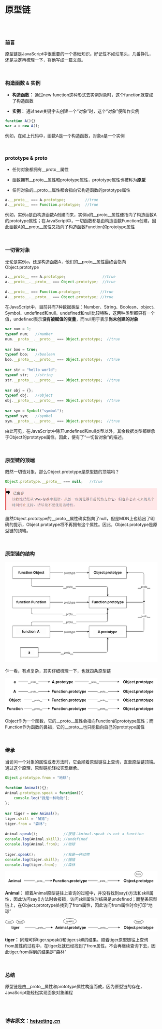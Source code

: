 # 原型链
</br>
</br>



### 前言

原型链是JavaScript中很重要的一个基础知识，好记性不如烂笔头，几番挣扎，还是决定再梳理一下，将他写成一篇文章。

</br>







### 构造函数 & 实例

- **构造函数：** 通过new function这种形式去实例对象时，这个function就变成了构造函数

- **实例：** 通过new关键字去创建一个“对象”时，这个“对象”便叫作实例

```javascript
function A(){}
var a = new A();
```

例如，在如上代码中，函数A是一个构造函数，对象a是一个实例


</br>







### prototype & __proto__

- 任何对象都拥有__proto__属性

- 函数拥有__proto__属性和prototype属性，prototype属性也被称为**原型**

- 任何对象的__proto__属性都会指向它构造函数的prototype属性

```javascript
a.__proto__ === A.prototype;         //true
A.__proto__ === Function.prototype;  //true
```

例如，实例a是由构造函数A创建而来，实例a的__proto__属性便指向了构造函数A的prototype属性；在JavaScript中，一切函数都是由构造函数Function创建，因此函数A的__proto__属性又指向了构造函数Function的prototype属性


</br>







### 一切皆对象

无论是实例a，还是构造函数A，他们的__proto__属性最终会指向Object.prototype

```javascript
a.__proto__ === A.prototype;                 //true
a.__proto__.__proto__ === Object.prototype;  //true

A.__proto__ === Function.prototype;         //true
A.__proto__.__proto__ === Object.prototype; //true
```

在JavaScript中，目前共有7种数据类型：Number、String、Boolean、object、Symbol、undefined和null。undefined和null比较特殊，这两种类型都只有一个值，undefined表示**没有被赋值的变量**，而null用于表示**尚未创建的对象**

```javascript
var num = 1;
typeof num;   //number
num.__proto__.__proto__ === Object.prototype;  //true

var boo = true;
typeof boo;   //boolean
boo.__proto__.__proto__ === Object.prototype;  //true

var str = "hello world";
typeof str;   //string
str.__proto__.__proto__ === Object.prototype;  //true

var obj = {};
typeof obj;   //object
obj.__proto__.__proto__ === Object.prototype;  //true

var sym = Symbol("symbol");
typeof sym;   //symbol
sym.__proto__.__proto__ === Object.prototype;  //true
```
由此可见，在JavaScript中除开undefined和null类型以外，其余数据类型都继承于Object的prototype属性。因此，便有了“一切皆对象”的描述。


</br>








### 原型链的顶端

既然一切皆对象，那么Object.prototype是原型链的顶端吗？

```javascript
Object.prototype.__proto__ === null;   //true
```

![image](./img/1.png)

虽然Object.prototype的__proto__属性确实指向了null，但是MDN上也给出了明确的提示，Object.prototype将不再拥有这个属性。因此，Object.prototype是原型链的顶端。


</br>







### 原型链的结构

![image](./img/2.png)

乍一看，有点复杂，其实仔细梳理一下，也就四条原型链

![image](./img/3.png)

Object作为一个函数，它的__proto__属性会指向Function的prototype属性；而Function作为函数的鼻祖，它的__proto__也只能指向自己的prototype属性


</br>






### 继承

当访问一个对象的属性或者方法时，它会顺着原型链往上查询，直至原型链顶端。通过这个原理，原型链能轻松实现继承。

```javascript
Object.prototype.from = "地球";

function Animal(){};
Animal.prototype.speak = function(){
    console.log("我是一种动物");
};

var tiger = new Animal();
tiger.skill = "捕猎";
tiger.from = "森林";

Animal.speak();            //报错：Animal.speak is not a function
console.log(Animal.skill); //undefined
console.log(Animal.from);  //地球

tiger.speak();             //我是一种动物
console.log(tiger.skill);  //捕猎
console.log(tiger.from);   //森林
```

![image](./img/4.png)

**Animal：** 顺着Animal原型链往上查询的过程中，并没有找到say()方法和skill属性，因此访问say()方法时会报错，访问skill属性时结果是undefined；而整条原型链上，在Object.prototype处找到了from属性，因此访问from属性时会打印“地球”


![image](./img/5.png)

**tiger：** 同理可得tiger.speak()和tiger.skill的结果。顺着tiger原型链往上查询from属性的过程中，在tiger处就已经找到了from属性，不会再继续查询下去，因此tiger.from得到的结果是"森林"


</br>





### 总结

原型链是由__proto__属性和prototype属性构造而成，因为原型链的存在，JavaScript能轻松实现面象对象编程



</br>
</br>

### 博客原文：[hejueting.cn](www.hejueting.cn)


</br>
